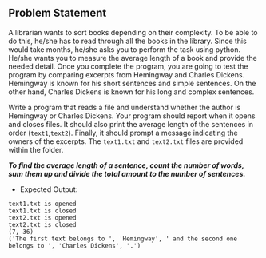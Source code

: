## Problem Statement

A librarian wants to sort books depending on their complexity. To be able to do this, he/she has to read through all the books in the library. Since this would take months, he/she asks you to perform the task using python. He/she wants you to measure the average length of a book and provide the needed detail. Once you complete the program, you are going to test the program by comparing excerpts from Hemingway and Charles Dickens. Hemingway is known for his short sentences and simple sentences. On the other hand, Charles Dickens is known for his long and complex sentences.

Write a program that reads a file and understand whether the author is Hemingway or Charles Dickens. Your program should report when it opens and closes files. It should also print the average length of the sentences in order (`text1`,`text2`). Finally, it should prompt a message indicating the owners of the excerpts. The `text1.txt` and `text2.txt` files are provided within the folder.

***To find the average length of a sentence, count the number of words, sum them up and divide the total amount to the number of sentences.***

- Expected Output:

```text
text1.txt is opened
text1.txt is closed
text2.txt is opened
text2.txt is closed
(7, 36)
('The first text belongs to ', 'Hemingway', ' and the second one belongs to ', 'Charles Dickens', '.')
```